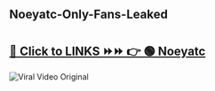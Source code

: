 
 ## Noeyatc-Only-Fans-Leaked

# <h2><a href="https://clipsfans.com/Noeyatc&ref=git">🔗 Click to LINKS ⏩⏩ 👉 🟢 Noeyatc </a></h2>

<a href="https://clipsfans.com/Noeyatc&ref=git" rel="nofollow" data-target="animated-image.originalLink"><img src="https://i.ibb.co.com/xMMVF88/686577567.gif" alt="Viral Video Original" style="max-width: 100%; display: inline-block;" data-target="animated-image.originalImage"></a>
